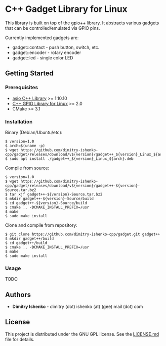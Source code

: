 # C++ Gadget Library for Linux

This library is built on top of the [gpio++](https://github.com/dimitry-ishenko-cpp/gpio) library. It abstracts various gadgets that can be controlled/emulated via GPIO pins.

Currently implemented gadgets are:
* gadget::contact - push button, switch, etc.
* gadget::encoder - rotary encoder
* gadget::led - single color LED

## Getting Started

### Prerequisites

* [asio C++ Library](https://think-async.com/) >= 1.10.10
* [C++ GPIO Library for Linux](https://github.com/dimitry-ishenko-cpp/gpio) >= 2.0
* CMake >= 3.1

### Installation

Binary (Debian/Ubuntu/etc):
```console
$ version=1.0
$ arch=$(uname -p)
$ wget https://github.com/dimitry-ishenko-cpp/gadget/releases/download/v${version}/gadget++_${version}_Linux_${arch}.deb
$ sudo apt install ./gadget++_${version}_Linux_${arch}.deb
```

Compile from source:
```console
$ version=1.0
$ wget https://github.com/dimitry-ishenko-cpp/gadget/releases/download/v${version}/gadget++-${version}-Source.tar.bz2
$ tar xjf gadget++-${version}-Source.tar.bz2
$ mkdir gadget++-${version}-Source/build
$ cd gadget++-${version}-Source/build
$ cmake .. -DCMAKE_INSTALL_PREFIX=/usr
$ make
$ sudo make install
```

Clone and compile from repository:
```console
$ git clone https://github.com/dimitry-ishenko-cpp/gadget.git gadget++
$ mkdir gadget++/build
$ cd gadget++/build
$ cmake .. -DCMAKE_INSTALL_PREFIX=/usr
$ make
$ sudo make install
```

### Usage

TODO

## Authors

* **Dimitry Ishenko** - dimitry (dot) ishenko (at) (gee) mail (dot) com

## License

This project is distributed under the GNU GPL license. See the
[LICENSE.md](LICENSE.md) file for details.
